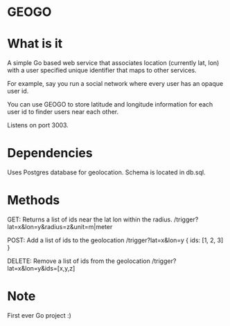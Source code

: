 GEOGO
=====

What is it
==========
A simple Go based web service that associates location (currently lat, lon)
with a user specified unique identifier that maps to other services.

For example, say you run a social network where every user has an opaque user id.

You can use GEOGO to store latitude and longitude information for each user id to finder users
near each other.

Listens on port 3003.

Dependencies
============
Uses Postgres database for geolocation. Schema is located in db.sql.

Methods
=====
GET: Returns a list of ids near the lat lon within the radius.
/trigger?lat=x&lon=y&radius=z&unit=m|meter

POST: Add a list of ids to the geolocation
/trigger?lat=x&lon=y
{
    ids: [1, 2, 3]
}

DELETE: Remove a list of ids from the geolocation
/trigger?lat=x&lon=y&ids=[x,y,z]

Note
====
First ever Go project :)
